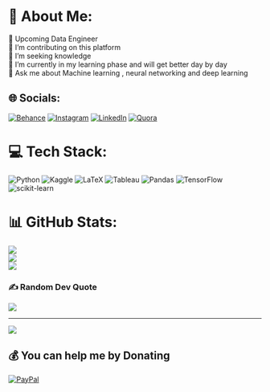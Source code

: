 # 💫 About Me:
🔭 Upcoming Data Engineer<br>👯 I’m contributing on this platform<br>🤝 I’m seeking knowledge <br>🌱 I’m currently in my learning phase and will get better day by day <br>💬 Ask me about Machine learning , neural networking and deep learning 


## 🌐 Socials:
[![Behance](https://img.shields.io/badge/Behance-1769ff?logo=behance&logoColor=white)](https://www.behance.net/ramkrispandey) [![Instagram](https://img.shields.io/badge/Instagram-%23E4405F.svg?logo=Instagram&logoColor=white)](https://www.instagram.com/ram.krishna__/) [![LinkedIn](https://img.shields.io/badge/LinkedIn-%230077B5.svg?logo=linkedin&logoColor=white)](https://www.linkedin.com/in/ram-krishna-pandey-8b8620197/) [![Quora](https://img.shields.io/badge/Quora-%23B92B27.svg?logo=Quora&logoColor=white)](https://www.quora.com/profile/Ram-Krishna-Pandey-59) 

# 💻 Tech Stack:
![Python](https://img.shields.io/badge/python-3670A0?style=for-the-badge&logo=python&logoColor=ffdd54) 
![Kaggle](https://img.shields.io/badge/Kaggle-035a7d?style=for-the-badge&logo=kaggle&logoColor=white)
![LaTeX](https://img.shields.io/badge/latex-%23008080.svg?style=for-the-badge&logo=latex&logoColor=white) 
![Tableau](	https://img.shields.io/badge/Tableau-E97627?style=for-the-badge&logo=Tableau&logoColor=white)
![Pandas](https://img.shields.io/badge/pandas-%23150458.svg?style=for-the-badge&logo=pandas&logoColor=white) 
![TensorFlow](https://img.shields.io/badge/TensorFlow-%23FF6F00.svg?style=for-the-badge&logo=TensorFlow&logoColor=white) 
![scikit-learn](https://img.shields.io/badge/scikit--learn-%23F7931E.svg?style=for-the-badge&logo=scikit-learn&logoColor=white)


# 📊 GitHub Stats:
![](https://github-readme-stats.vercel.app/api?username=ramkrishna1729&theme=dark&hide_border=false&include_all_commits=false&count_private=false)<br/>
![](https://github-readme-streak-stats.herokuapp.com/?user=ramkrishna1729&theme=dark&hide_border=false)<br/>
![](https://github-readme-stats.vercel.app/api/top-langs/?username=ramkrishna1729&theme=dark&hide_border=false&include_all_commits=false&count_private=false&layout=compact)

### ✍️ Random Dev Quote
![](https://quotes-github-readme.vercel.app/api?type=horizontal&theme=radical)

---
[![](https://visitcount.itsvg.in/api?id=ramkrishna1729&icon=3&color=0)](https://visitcount.itsvg.in)

  ## 💰 You can help me by Donating
  [![PayPal](https://img.shields.io/badge/PayPal-00457C?style=for-the-badge&logo=paypal&logoColor=white)](https://paypal.me/@ramkrishna1729) 

  
<!-- Proudly created with GPRM ( https://gprm.itsvg.in ) -->
